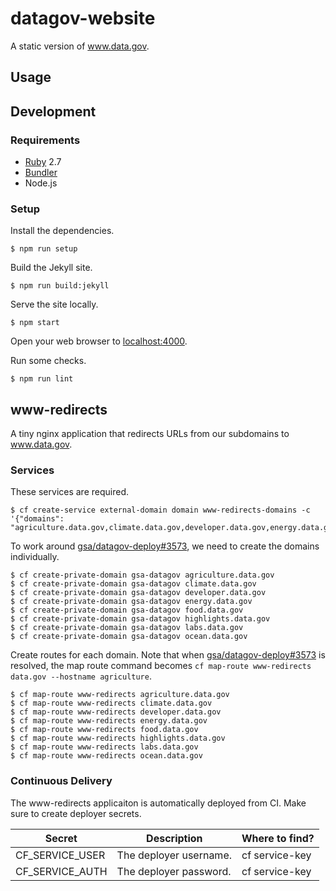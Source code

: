 # datagov-website

A static version of www.data.gov.

## Usage


## Development

### Requirements

- [Ruby](https://www.ruby-lang.org/en/) 2.7
- [Bundler](https://bundler.io/)
- Node.js


### Setup

Install the dependencies.

    $ npm run setup

Build the Jekyll site.

    $ npm run build:jekyll

Serve the site locally.

    $ npm start

Open your web browser to [localhost:4000](http://localhost:4000/).

Run some checks.

    $ npm run lint

## www-redirects

A tiny nginx application that redirects URLs from our subdomains to
www.data.gov.


### Services

These services are required.

    $ cf create-service external-domain domain www-redirects-domains -c '{"domains": "agriculture.data.gov,climate.data.gov,developer.data.gov,energy.data.gov,food.data.gov,highlights.data.gov,labs.data.gov,ocean.data.gov"}'
    
To work around [gsa/datagov-deploy#3573](https://github.com/GSA/datagov-deploy/issues/3573), we need to create the domains individually.

    $ cf create-private-domain gsa-datagov agriculture.data.gov
    $ cf create-private-domain gsa-datagov climate.data.gov
    $ cf create-private-domain gsa-datagov developer.data.gov
    $ cf create-private-domain gsa-datagov energy.data.gov
    $ cf create-private-domain gsa-datagov food.data.gov
    $ cf create-private-domain gsa-datagov highlights.data.gov
    $ cf create-private-domain gsa-datagov labs.data.gov
    $ cf create-private-domain gsa-datagov ocean.data.gov

Create routes for each domain. Note that when [gsa/datagov-deploy#3573](https://github.com/GSA/datagov-deploy/issues/3573) is resolved, the map route command becomes `cf map-route www-redirects data.gov --hostname agriculture`.

    $ cf map-route www-redirects agriculture.data.gov
    $ cf map-route www-redirects climate.data.gov
    $ cf map-route www-redirects developer.data.gov
    $ cf map-route www-redirects energy.data.gov
    $ cf map-route www-redirects food.data.gov
    $ cf map-route www-redirects highlights.data.gov
    $ cf map-route www-redirects labs.data.gov
    $ cf map-route www-redirects ocean.data.gov


### Continuous Delivery

The www-redirects applicaiton is automatically deployed from CI. Make sure to
create deployer secrets.

Secret | Description | Where to find?
------ | ----------- | --------------
CF_SERVICE_USER | The deployer username. | cf service-key
CF_SERVICE_AUTH | The deployer password. | cf service-key


